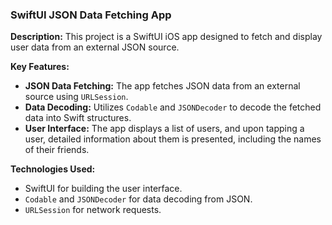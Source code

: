 ### SwiftUI JSON Data Fetching App

**Description:**
This project is a SwiftUI iOS app designed to fetch and display user data from an external JSON source.

**Key Features:**
- **JSON Data Fetching:** The app fetches JSON data from an external source using `URLSession`.
- **Data Decoding:** Utilizes `Codable` and `JSONDecoder` to decode the fetched data into Swift structures.
- **User Interface:** The app displays a list of users, and upon tapping a user, detailed information about them is presented, including the names of their friends.

**Technologies Used:**
- SwiftUI for building the user interface.
- `Codable` and `JSONDecoder` for data decoding from JSON.
- `URLSession` for network requests.

